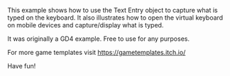 This example shows how to use the Text Entry object to capture what is typed on the keyboard.
It also illustrates how to open the virtual keyboard on mobile devices and capture/display what is typed.

It was originally a GD4 example.
Free to use for any purposes.

For more game templates visit https://gametemplates.itch.io/

Have fun!